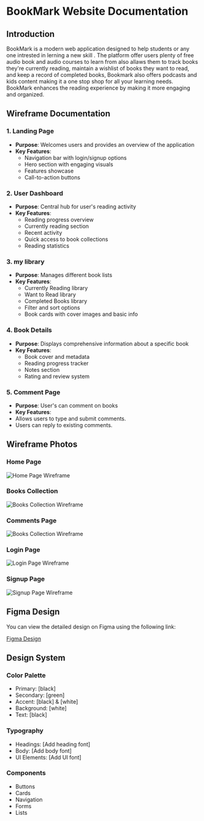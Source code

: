 # BookMark Website Documentation

## Introduction

BookMark is a modern web application designed to help students or any one intrested in lerning a new skill . The platform offer users plenty of free audio book and audio courses to learn from also allaws them to track books they're currently reading, maintain a wishlist of books they want to read, and keep a record of completed books, Bookmark also offers podcasts and kids content making it a one stop shop for all your learning needs. BookMark enhances the reading experience by making it more engaging and organized.

## Wireframe Documentation

### 1. Landing Page
- **Purpose**: Welcomes users and provides an overview of the application
- **Key Features**:
  - Navigation bar with login/signup options
  - Hero section with engaging visuals
  - Features showcase
  - Call-to-action buttons

### 2. User Dashboard
- **Purpose**: Central hub for user's reading activity
- **Key Features**:
  - Reading progress overview
  - Currently reading section
  - Recent activity
  - Quick access to book collections
  - Reading statistics

### 3. my library
- **Purpose**: Manages different book lists
- **Key Features**:
  - Currently Reading library
  - Want to Read library
  - Completed Books library
  - Filter and sort options
  - Book cards with cover images and basic info

### 4. Book Details
- **Purpose**: Displays comprehensive information about a specific book
- **Key Features**:
  - Book cover and metadata
  - Reading progress tracker
  - Notes section
  - Rating and review system

### 5. Comment Page
- **Purpose**: User's can comment on books
- **Key Features**:
- Allows users to type and submit comments.
- Users can reply to existing comments.

## Wireframe Photos

### Home Page
![Home Page Wireframe](./pics/Home.png)

### Books Collection
![Books Collection Wireframe](./pics/Books.png)

### Comments Page
![Books Collection Wireframe](./pics/comments.png)

### Login Page
![Login Page Wireframe](./pics/Login.png)

### Signup Page
![Signup Page Wireframe](./pics/Signup.png)

## Figma Design

You can view the detailed design on Figma using the following link:

[Figma Design](https://www.figma.com/design/mQRPz0YTo5h6GPERSgUhEy/Bookmark?node-id=0-1&t=JxpQ87K6JPMyAnng-1)

## Design System

### Color Palette
- Primary: [black]
- Secondary: [green]
- Accent: [black] & [white]
- Background: [white]
- Text: [black]

### Typography
- Headings: [Add heading font]
- Body: [Add body font]
- UI Elements: [Add UI font]

### Components
- Buttons
- Cards
- Navigation
- Forms
- Lists
